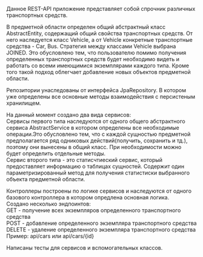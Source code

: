 Данное REST-API приложение представляет собой спрочник различных транспортных средств.

В предметной области определен общий абстрактный класс AbstractEntity, содержащий общий свойства транспортных средств. От него наследуется класс Vehicle, а  от Vehicle конкретные транспортные средства - Car, Bus. Стратегия между классами Vehicle выбрана JOINED. Это обусловлено тем, что пользователю помимо получения определенных транспортных средств будет необходимо видеть и работать со всеми имеющимися экземплярами каждого типа. Кроме того такой подход облегчает добавление новых объектов предметной области.

Репозитории унаследованы от интерфейса JpaRepository. В котором уже определены все основные методы взаимодействия с персистеным хранилищем.

На данный момент создано два вида сервисов:  
Сервисы первого типа наследуются от одного общего абстрактного сервиса AbstractService в котором определены все необходимые операции.Это обусловлено тем, что с каждой сущностью предметной предполагается ряд одниковых действий(получить, сохранить и тд.), поэтому они вынесены в общий класс. При необходимости можно будет определить отдельные методы.  
  Сервис второго типа - это статисчтиеский сервис, который предоставляет информацию о таблицах сущностей. Содержит один параметризированный метод для получения статистиски выбранного объекта предметной области.  

Контроллеры построены по логике сервисов и наследуются от одного базового контроллера в котором опредлена основная логика.  
Создано несколько эндпоинтов:  
 GET - получение всех экземпляров определенного транспортного средства  
 POST - добавление определенного экземпляра транспортного средства  
 DELETE - удаление определенного экземпляра транспортного средства  
Пример: api/cars или api/cars/{id}  
	
Написаны тесты для сервисов и вспомогательных классов.

